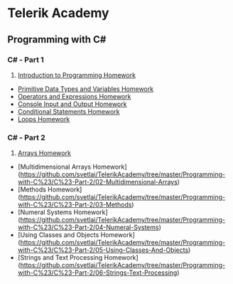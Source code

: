 # Telerik Academy

## Programming with C# ##

### C# - Part 1

1. [Introduction to Programming Homework](https://github.com/svetlai/TelerikAcademy/tree/master/Programming-with-C%23/C%23-Part-1/01-Intro-Programming-Homework)
* [Primitive Data Types and Variables Homework](https://github.com/svetlai/TelerikAcademy/tree/master/Programming-with-C%23/C%23-Part-1/02-Primitive-Data-Types-Variables)
* [Operators and Expressions Homework](https://github.com/svetlai/TelerikAcademy/tree/master/Programming-with-C%23/C%23-Part-1/03-Operators-Expressions)
* [Console Input and Output Homework](https://github.com/svetlai/TelerikAcademy/tree/master/Programming-with-C%23/C%23-Part-1/04-Console-Input-Output)
* [Conditional Statements Homework](https://github.com/svetlai/TelerikAcademy/tree/master/Programming-with-C%23/C%23-Part-1/05-Conditional-Statements)
* [Loops Homework](https://github.com/svetlai/TelerikAcademy/tree/master/Programming-with-C%23/C%23-Part-1/06-Loops)

### C# - Part 2
1. [Arrays Homework](https://github.com/svetlai/TelerikAcademy/tree/master/Programming-with-C%23/C%23-Part-2/01-Arrays)
* [Multidimensional Arrays Homework] (https://github.com/svetlai/TelerikAcademy/tree/master/Programming-with-C%23/C%23-Part-2/02-Multidimensional-Arrays)
* [Methods Homework] (https://github.com/svetlai/TelerikAcademy/tree/master/Programming-with-C%23/C%23-Part-2/03-Methods)
* [Numeral Systems Homework] (https://github.com/svetlai/TelerikAcademy/tree/master/Programming-with-C%23/C%23-Part-2/04-Numeral-Systems)
* [Using Classes and Objects Homework] (https://github.com/svetlai/TelerikAcademy/tree/master/Programming-with-C%23/C%23-Part-2/05-Using-Classes-And-Objects)
* [Strings and Text Processing Homework] (https://github.com/svetlai/TelerikAcademy/tree/master/Programming-with-C%23/C%23-Part-2/06-Strings-Text-Processing)